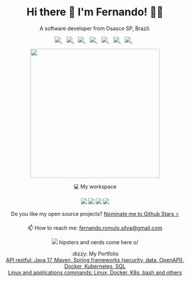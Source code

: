 <h1 align='center'>
  Hi there 👋 I'm Fernando! 👨‍💻
</h1>

<p align='center'>
  A software developer from Osasco SP, Brazil.
</p>

<p align='center'>
  
  <a href="https://www.linkedin.com/in/fernando-romulo-da-silva-253678136/">
    <img src="https://img.shields.io/badge/linkedin-%230077B5.svg?&style=for-the-badge&logo=linkedin&logoColor=white" />
  </a>&nbsp;&nbsp;
  <a href="http://www.cambly.com/en/certificate/verify/7331dc16">
    <img src="https://img.shields.io/badge/Cambly-orange?&style=for-the-badge&logo=cambly&logoColor=white" />
  </a>&nbsp;&nbsp;   
  <a href="https://www.instagram.com/fernandoromuloda">
    <img src="https://img.shields.io/badge/instagram-%23E4405F.svg?&style=for-the-badge&logo=instagram&logoColor=white" />        
  </a>&nbsp;&nbsp;
  <a href="https://www.facebook.com/fernando.romulodasilva">
    <img src="https://img.shields.io/badge/Facebook-1877F2?style=for-the-badge&logo=facebook&logoColor=white" />        
  </a>&nbsp;&nbsp;
  <a href="https://twitter.com/intent/follow?screen_name=nandao_romulo">
    <img src="https://img.shields.io/badge/Twitter-1DA1F2?style=for-the-badge&logo=twitter&logoColor=white" />        
  </a>&nbsp;&nbsp;
  <a href="https://stackoverflow.com/users/9867064/fernando">
    <img src="https://img.shields.io/badge/Stack_Overflow-FE7A16?style=for-the-badge&logo=stack-overflow&logoColor=white" />        
  </a>&nbsp;&nbsp;
  <a href="https://www.facebook.com/fernando.romulodasilva">
    <img src="https://img.shields.io/badge/Steam-000000?style=for-the-badge&logo=steam&logoColor=white" />        
  </a>&nbsp;&nbsp;
</p>

<p align='center'>
  <a href="#"><img src="https://github-readme-stats.vercel.app/api?username=fernando-romulo-silva&show_icons=true&count_private=true&theme=dark" width="350"></a>
</p>

<p align='center'>
  💻 My workspace<br/><br/>
  <img src="https://img.shields.io/badge/ubuntu-%2020.04-red?&style=for-the-badge&logo=linux&logoColor=white" />
  <img src="https://img.shields.io/badge/ryzen-%203900x-red?&style=for-the-badge&logo=amd&logoColor=white" />
  <img src="https://img.shields.io/badge/RAM-64GB-red?&style=for-the-badge&logoColor=white" />
  <img src="https://img.shields.io/badge/Randeon-%20RX550-red?&style=for-the-badge&logo=amd&logoColor=white" />
</p>

<p align='center'>
  Do you like my open source projects? <a href='https://stars.github.com/nominate/'>Nominate me to Github Stars ⭐</a>
</p>

<p align='center'>
  📫 How to reach me: <a href='mailto:fernando.romulo.silva@gmail.com'>fernando.romulo.silva@gmail.com</a>
</p>

<p align='center'>
  <a href="#"><img src="https://badges.pufler.dev/visits/fernando-romulo-silva/fernando-romulo-silva"></a> hipsters and nerds come here o/
</p>

<p align='center'>
  :dizzy: My Portfolio<br/>
  <a href="https://github.com/fernando-romulo-silva/image-converter-service">
    API restful: Java 17, Maven, Spring frameworks (security, data, OpenAPI), Docker, Kubernetes, SQL
  </a><br/> 
  <a href="https://github.com/fernando-romulo-silva/useful-linux-scripts">
    Linux and applications commands: Linux, Docker, K8s, bash and others
  </a><br/><br/>
</p>
